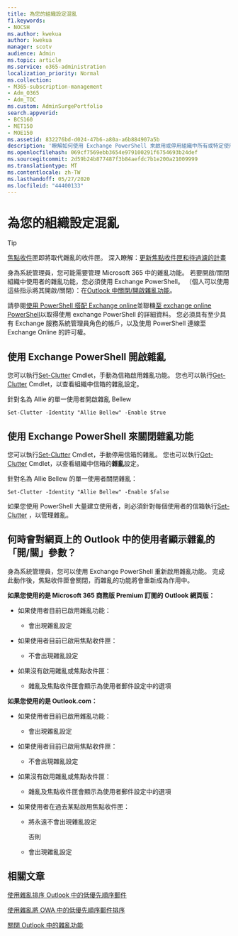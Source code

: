 ```yaml
---
title: 為您的組織設定混亂
f1.keywords:
- NOCSH
ms.author: kwekua
author: kwekua
manager: scotv
audience: Admin
ms.topic: article
ms.service: o365-administration
localization_priority: Normal
ms.collection:
- M365-subscription-management
- Adm_O365
- Adm_TOC
ms.custom: AdminSurgePortfolio
search.appverid:
- BCS160
- MET150
- MOE150
ms.assetid: 832276bd-d024-47b6-a80a-a6b884907a5b
description: '瞭解如何使用 Exchange PowerShell 來啟用或停用組織中所有或特定使用者的雜亂功能。 '
ms.openlocfilehash: 069cf7569ebb3654e979100291f6754693b24def
ms.sourcegitcommit: 2d59b24b877487f3b84aefdc7b1e200a21009999
ms.translationtype: MT
ms.contentlocale: zh-TW
ms.lasthandoff: 05/27/2020
ms.locfileid: "44400133"
---
```

# <a name="configure-clutter-for-your-organization"></a>為您的組織設定混亂

> [!TIP]
> [焦點收件](../setup/configure-focused-inbox.md)匣即將取代雜亂的收件匣。 深入瞭解：[更新焦點收件匣和待過濾的計畫](https://techcommunity.microsoft.com/t5/Outlook-Blog/Update-on-Focused-Inbox-and-our-plans-for-Clutter/ba-p/136448)
  
身為系統管理員，您可能需要管理 Microsoft 365 中的雜亂功能。 若要開啟/關閉組織中使用者的雜亂功能，您必須使用 Exchange PowerShell。 （個人可以使用這些指示將其開啟/關閉）：在[Outlook 中關閉/開啟雜亂功能](https://support.office.com/article/a9c72a77-1bc4-40e6-ba6d-103c1d1aba4c.aspx)。 
  
請參閱[使用 PowerShell 搭配 Exchange online](https://go.microsoft.com/fwlink/?LinkID=402831)並聯機[至 exchange online PowerShell](https://go.microsoft.com/fwlink/?LinkID=722415)以取得使用 exchange PowerShell 的詳細資料。 您必須具有至少具有 Exchange 服務系統管理員角色的帳戶，以及使用 PowerShell 連線至 Exchange Online 的許可權。 
  
## <a name="turn-clutter-on-using-exchange-powershell"></a>使用 Exchange PowerShell 開啟雜亂

您可以執行[Set-Clutter](https://go.microsoft.com/fwlink/?LinkID=834446) Cmdlet，手動為信箱啟用雜亂功能。 您也可以執行[Get-Clutter](https://go.microsoft.com/fwlink/?LinkID=834759) Cmdlet，以查看組織中信箱的雜亂設定。 
  
針對名為 Allie 的單一使用者開啟雜亂 Bellew
    
`Set-Clutter -Identity "Allie Bellew" -Enable $true`


## <a name="turn-clutter-off-using-exchange-powershell"></a>使用 Exchange PowerShell 來關閉雜亂功能

您可以執行[Set-Clutter](https://go.microsoft.com/fwlink/?LinkID=834446) Cmdlet，手動停用信箱的雜亂。 您也可以執行[Get-Clutter](https://go.microsoft.com/fwlink/?LinkID=834759) Cmdlet，以查看組織中信箱的**雜亂**設定。 
  
針對名為 Allie Bellew 的單一使用者關閉雜亂：
    
`Set-Clutter -Identity "Allie Bellew" -Enable $false`

如果您使用 PowerShell 大量建立使用者，則必須針對每個使用者的信箱執行[Set-Clutter](https://go.microsoft.com/fwlink/?LinkID=834446) ，以管理雜亂。 
  
## <a name="when-does-the-clutter-onoff-switch-appear-to-users-in-outlook-on-the-web"></a>何時會對網頁上的 Outlook 中的使用者顯示雜亂的「開/關」參數？
<a name="bkmk_onoff"> </a>

身為系統管理員，您可以使用 Exchange PowerShell 重新啟用雜亂功能。 完成此動作後，焦點收件匣會關閉，而雜亂的功能將會重新成為作用中。 
  
 **如果您使用的是 Microsoft 365 商務版 Premium 訂閱的 Outlook 網頁版：**
  
- 如果使用者目前已啟用雜亂功能： 
    
  - 會出現雜亂設定
    
- 如果使用者目前已啟用焦點收件匣： 
    
  - 不會出現雜亂設定
    
- 如果沒有啟用雜亂或焦點收件匣： 
    
  - 雜亂及焦點收件匣會顯示為使用者郵件設定中的選項
    
 **如果您使用的是 Outlook.com：**
  
- 如果使用者目前已啟用雜亂功能： 
    
  - 會出現雜亂設定
    
- 如果使用者目前已啟用焦點收件匣： 
    
  - 不會出現雜亂設定
    
- 如果沒有啟用雜亂或焦點收件匣： 
    
  - 雜亂及焦點收件匣會顯示為使用者郵件設定中的選項
    
- 如果使用者在過去某點啟用焦點收件匣：
    
  - 將永遠不會出現雜亂設定
    
    否則 
    
  - 會出現雜亂設定
    
## <a name="related-articles"></a>相關文章
<a name="bkmk_onoff"> </a>

[使用雜亂排序 Outlook 中的低優先順序郵件](https://support.office.com/article/use-clutter-to-sort-low-priority-messages-in-outlook-7b50c5db-7704-4e55-8a1b-dfc7bf1eafa0)
    
[使用雜亂將 OWA 中的低優先順序郵件排序](https://support.office.com/article/fe4d64ca-bf73-48f1-91b4-9a659e008bce.aspx)
    
[關閉 Outlook 中的雜亂功能](https://support.office.com/article/a9c72a77-1bc4-40e6-ba6d-103c1d1aba4c.aspx)
    

